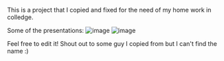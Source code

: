 This is a project that I copied and fixed for the need of my home work in colledge.

Some of the presentations:
![image](https://github.com/QuangNguyen2910/Youtube_Clone/assets/127973111/bfaaa81b-37ac-4760-a7ae-2b8500fc0ecf)
![image](https://github.com/QuangNguyen2910/Youtube_Clone/assets/127973111/016c5223-edcc-4306-b89c-09fa7a1c6a61)

Feel free to edit it! Shout out to some guy I copied from but I can't find the name :)

